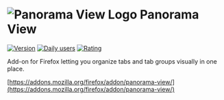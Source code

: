 # ![Panorama View Logo](https://github.com/photodiode/panorama-view/raw/master/src/gfx/logo/logo-24.png) Panorama View

[![Version](https://img.shields.io/amo/v/panorama-view?label=version)](https://addons.mozilla.org/firefox/addon/panorama-view/)
[![Daily users](https://img.shields.io/amo/users/panorama-view)](https://addons.mozilla.org/firefox/addon/panorama-view/)
[![Rating](https://img.shields.io/amo/rating/panorama-view)](https://addons.mozilla.org/firefox/addon/panorama-view/reviews/)

Add-on for Firefox letting you organize tabs and tab groups visually in one place.

[https://addons.mozilla.org/firefox/addon/panorama-view/](https://addons.mozilla.org/firefox/addon/panorama-view/)
